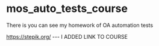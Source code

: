 # mos_auto_tests_course
There is you can see my homework of OA automation tests 


https://stepik.org/ --- I ADDED LINK TO COURSE